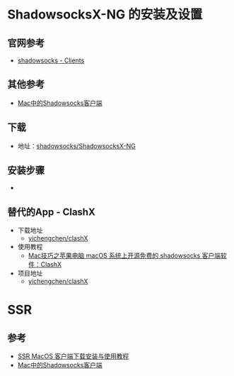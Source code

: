 # ShadowsocksX-NG 的安装及设置
## 官网参考
   * [shadowsocks - Clients](https://shadowsocks.org/en/download/clients.html)<br>
## 其他参考
   * [Mac中的Shadowsocks客户端](https://crifan.github.io/scientific_network_summary/website/server_client_mode/ss_client/ss_clients/ss_mac.html)<br>
## 下载
   * 地址：[shadowsocks/ShadowsocksX-NG](https://github.com/shadowsocks/ShadowsocksX-NG/releases)<br>
## 安装步骤
   * 
## 替代的App - ClashX
   * 下载地址
      - [yichengchen/clashX](https://github.com/yichengchen/clashX/releases)<br>
   * 使用教程
      - [Mac技巧之苹果电脑 macOS 系统上开源免费的 shadowsocks 客户端软件：ClashX](https://www.mac52ipod.cn/post/apple-mac-macos-shadowsocks-client-app-clashx.php)<br>
   * 项目地址
      - [yichengchen/clashX](https://github.com/yichengchen/clashX/tree/master)<br>

# SSR
## 参考
   * [SSR MacOS 客户端下载安装与使用教程](https://ssr.tools/164)<br>
   * [Mac中的Shadowsocks客户端](https://crifan.github.io/scientific_network_summary/website/server_client_mode/ss_client/ss_clients/ss_mac.html)<br>
   
